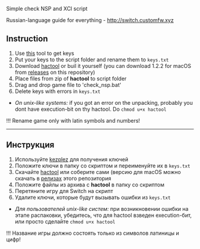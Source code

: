 Simple check NSP and XCI script

Russian-language guide for everything - http://switch.customfw.xyz

## Instruction

1. Use [this](https://github.com/shchmue/kezplez-nx/releases/latest) tool to get keys
1. Put your keys to the script folder and rename them to `keys.txt`
1. Download [hactool](https://github.com/SciresM/hactool/releases/latest) or buil it yourself (you can download 1.2.2 for macOS from [releases](https://github.com/rashevskyv/switch_game_checker/releases/latest) on this repository)
1. Place files from zip of **hactool** to script folder
1. Drag and drop game file to 'check_nsp.bat'
1. Delete keys with errors in `keys.txt`
  * *On unix-like systems:* if you got an error on the unpacking, probably you dont have execution-bit on thу hactool. Do `chmod u+x hactool`

!!! Rename game only with latin symbols and numbers!

____

## Инструкция

1. Используйте [kezplez](https://github.com/tesnos/kezplez-nx/releases/latest) для получения ключей
1. Положите ключи в папку со скриптом и переименуйте их в  `keys.txt`
1. Скачайте [hactool](https://github.com/SciresM/hactool/releases/latest) или соберите сами (версию для macOS можно скачать в [релизах](https://github.com/rashevskyv/switch_game_checker/releases/latest) этого репозитория
1. Положите файлы из архива с **hactool** в папку со скриптом
1. Перетяните игру для Switch на скрипт
1. Удалите ключи, которые будут вызывать ошибки из `keys.txt`
  * *Для пользователей unix-like систем:* при возникновении ошибки на этапе распаковки, убедитесь, что для hactool взведен execution-бит, или просто сделайте `chmod u+x hactool`

!!! Название игры должно состоять только из символов латиницы и цифр!
